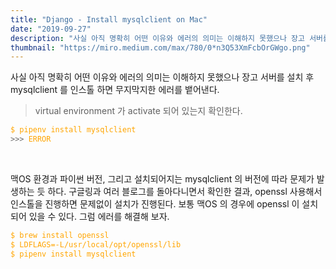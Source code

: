 ```yaml
---
title: "Django - Install mysqlclient on Mac"
date: "2019-09-27"
description: "사실 아직 명확히 어떤 이유와 에러의 의미는 이해하지 못했으나 장고 서버를 설치 후 mysqlclient 를 인스톨 하면 무지막지한 에러를 뱉어낸다."
thumbnail: "https://miro.medium.com/max/780/0*n3Q53XmFcbOrGWgo.png"
---
```


사실 아직 명확히 어떤 이유와 에러의 의미는 이해하지 못했으나 장고 서버를 설치 후 mysqlclient 를 인스톨 하면 무지막지한 에러를 뱉어낸다.

> virtual environment 가 activate 되어 있는지 확인한다.

<span style="color: orange">

```bash
$ pipenv install mysqlclient
>>> ERROR
```

</span>
<br/>

맥OS 환경과 파이썬 버전, 그리고 설치되어지는 mysqlclient 의 버전에 따라 문제가 발생하는 듯 하다. 구글링과 여러 블로그를 돌아다니면서 확인한 결과, openssl 사용해서 인스톨을 진행하면 문제없이 설치가 진행된다. 보통 맥OS 의 경우에 openssl 이 설치 되어 있을 수 있다. 그럼 에러를 해결해 보자.

<span style="color: orange">

```bash
$ brew install openssl
$ LDFLAGS=-L/usr/local/opt/openssl/lib
$ pipenv install mysqlclient
```

</span>
